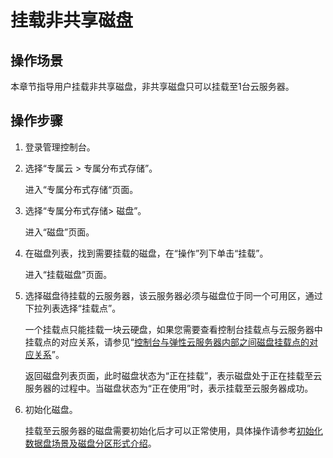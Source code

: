 # 挂载非共享磁盘<a name="ZH-CN_TOPIC_0132250836"></a>

## 操作场景<a name="section2091310179419"></a>

本章节指导用户挂载非共享磁盘，非共享磁盘只可以挂载至1台云服务器。

## 操作步骤<a name="section6404104512419"></a>

1.  登录管理控制台。
2.  选择“专属云 \> 专属分布式存储”。

    进入“专属分布式存储“页面。

3.  选择“专属分布式存储\> 磁盘”。

    进入“磁盘”页面。

4.  在磁盘列表，找到需要挂载的磁盘，在“操作”列下单击“挂载”。

    进入“挂载磁盘”页面。

5.  选择磁盘待挂载的云服务器，该云服务器必须与磁盘位于同一个可用区，通过下拉列表选择“挂载点”。

    一个挂载点只能挂载一块云硬盘，如果您需要查看控制台挂载点与云服务器中挂载点的对应关系，请参见“[控制台与弹性云服务器内部之间磁盘挂载点的对应关系](https://support.huaweicloud.com/ecs_faq/zh-cn_topic_0103285575.html)”。

    返回磁盘列表页面，此时磁盘状态为“正在挂载”，表示磁盘处于正在挂载至云服务器的过程中。当磁盘状态为“正在使用”时，表示挂载至云服务器成功。

6.  初始化磁盘。

    挂载至云服务器的磁盘需要初始化后才可以正常使用，具体操作请参考[初始化数据盘场景及磁盘分区形式介绍](初始化数据盘场景及磁盘分区形式介绍.md)。



